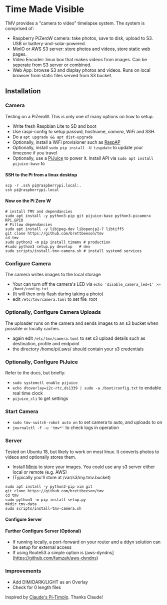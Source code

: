 # Time Made Visible

TMV provides a "camera to video" timelapse system. The system is comprised of:
- Raspberry PiZeroW camera: take photos, save to disk, upload to S3. USB or battery-and-solar-powered.
- MinIO or AWS S3 server: store photos and videos, store static web pages. 
- Video Encoder: linux box that makes videos from images. Can be seperate from S3 server or combined.
- Web App: browse S3 and display photos and videos. Runs on local browser from static files served from S3 bucket.

## Installation 
### Camera
Testing on a PiZeroW. This is only one of many options on how to setup.
- Write fresh Raspbian Lite to SD and boot
- Use raspi-config to setup passwd, hostname, _camera_, WiFi and SSH. 
- Do a `apt upgrade && apt dist-upgrade`
- Optionally, install a WiFi provisioner such as [RaspAP](https://github.com/billz/raspap-webgui)
- Optionally, install `sudo pip install -U tzupdate` to update your timezone if you travel
- Optionally, use a [PiJuice](https://github.com/PiSupply/PiJuice) to power it. Install API via `sudo apt install pijuice-base` to 

#### SSH to the Pi from a linux desktop
```
scp -r .ssh pi@raspberrypi.local:.
ssh pi@raspberrypi.local
```

#### Now on the Pi Zero W
```
# install TMV and dependancies
sudo apt install -y python3-pip git pijuice-base python3-picamera RPi.GPIO
# Pillow dependancies
sudo apt install -y libjpeg-dev libopenjp2-7 libtiff5
git clone https://github.com/brettbeeson/tmv
cd tmv
sudo python3 -m pip install timemv # production
#sudo python3 setup.py develop   # dev
sudo scripts/install-tmv-camera.sh # install systemd services                
```
### Configure Camera
The camera writes images to the local storage
- Your can turn off the camera's LED via `echo 'disable_camera_led=1' >> /boot/config.txt`
- (It will then only flash during taking a photo)
- edit `/etc/tmv/camera.toml` to set file_root

### Optionally, Configure Camera Uploads
The uploader runs on the camera and sends images to an s3 bucket when possible or locally caches.
- again edit `/etc/tmv/camera.toml` to set s3 upload details such as destination, profile and endpoint
- the directory /home/pi/.aws/ should contain your s3 credentials

### Optionally, Configure PiJuice
Refer to the docs, but briefly:
- `sudo systemctl enable pijuice`
- `echo dtoverlay=i2c-rtc,ds1339 | sudo -a /boot/config.txt` to endable real time clock
- `pijuice_cli` to get settings

### Start Camera
- `sudo tmv-switch-robot auto on` to set camera to auto, and uploads to on
- `journalctl -f -u 'tmv*'` to check logs in operation

### Server 
Tested on Ubuntu 18, but likely to work on most linux. It converts photos to videos and optionally stores them.
- Install [Minio](https://minio.io) to store your images. You could use any s3 server either local or remote (e.g. AWS)
- (Typically you'll store at /var/s3/my.tmv.bucket)
```
sudo apt install -y python3-pip vim git 
git clone https://github.com/brettbeeson/tmv
cd tmv
sudo python3 -m pip install setup.py
mkdir tmv-data
sudo scripts/install-tmv-camera.sh                 

```

#### Configure Server 

#### Further Configure Server (Optional)
- If running locally, a port-forward on your router and a ddyn solution can be setup for external access
- If using Route53 a simple option is (aws-dyndns](https://github.com/famzah/aws-dyndns)

### Improvements
- Add DIM/DARK/LIGHT as an Overlay
- Check for 0 length files

Inspired by [Claude's Pi-Timolo](https://github.com/pageauc/pi-timolo/). Thanks Claude!
